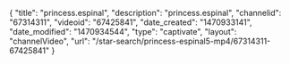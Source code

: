 {
    "title": "princess.espinal",
    "description": "princess.espinal",
    "channelid": "67314311",
    "videoid": "67425841",
    "date_created": "1470933141",
    "date_modified": "1470934544",
    "type": "captivate",
    "layout": "channelVideo",
    "url": "\/star-search\/princess-espinal5-mp4\/67314311-67425841"
}